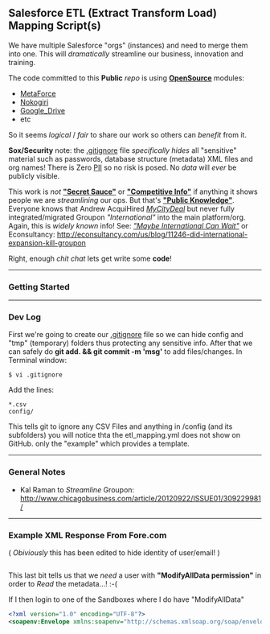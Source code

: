 ## Salesforce ETL (Extract Transform Load) Mapping Script(s)

We have multiple Salesforce "orgs" (instances) and need to merge them into one.
This will *dramatically* streamline our business, innovation and training.

The code committed to this **Public** *repo* is using 
[**OpenSource**](http://en.wikipedia.org/wiki/Open_source) modules:
- [MetaForce](https://github.com/ejholmes/metaforce)
- [Nokogiri](http://nokogiri.org/Nokogiri.html)
- [Google_Drive](https://github.com/gimite/google-drive-ruby)
- etc

So it seems *logical* / *fair* to share our work so others can *benefit* 
from it. 

**Sox/Security** note: the [.gitignore](http://git-scm.com/docs/gitignore) file
*specifically hides* all "sensitive" material such as passwords, database
structure (metadata) XML files and org names! There is Zero 
[PII](http://en.wikipedia.org/wiki/Personally_identifiable_information) so no
risk is posed. No *data* will *ever* be publicly visible.

This work is *not* 
[**"Secret Sauce"**](http://en.wikipedia.org/wiki/Secret_ingredient) or 
[**"Competitive Info"**](http://en.wikipedia.org/wiki/Competitive_intelligence) 
if anything it shows people we are *streamlining* our ops. But that's 
[**"Public Knowledge"**](http://techcrunch.com/tag/groupon/). Everyone knows
that Andrew AcquiHired [*MyCityDeal*](http://goo.gl/SBAeS) but never fully 
integrated/migrated Groupon *"International"* into the main platform/org.
Again, this is *widely known* info! See:
[*"Maybe International Can Wait"*](http://goo.gl/DpOyy) or Econsultancy: 
http://econsultancy.com/us/blog/11246-did-international-expansion-kill-groupon

Right, enough *chit chat* lets get write some **code**!

- - -

### Getting Started


- - -

### Dev Log

First we're going to create our [.gitignore](http://git-scm.com/docs/gitignore) 
file so we can hide config and "tmp" (temporary) folders thus protecting any 
sensitive info. After that we can safely do **git add. && git commit -m 'msg'** 
to add files/changes. In Terminal window:

    $ vi .gitignore

Add the lines:

    *.csv
    config/

This tells git to ignore any CSV Files and anything in /config 
(and its subfolders) you will notice thta the etl_mapping.yml does not show 
on GitHub. only the "example" which provides a template.

>>


- - -
### General Notes

- Kal Raman to *Streamline* Groupon:
http://www.chicagobusiness.com/article/20120922/ISSUE01/309229981/

- - -

### Example XML Response From Fore.com

( *Obiviously* this has been edited to hide identity of user/email! )

```xml

```

This last bit tells us that we *need* a user with **"ModifyAllData
permission"** in order to *Read* the metadata...! :-(

If I then login to one of the Sandboxes where I do have "ModifyAllData"

```xml
<?xml version="1.0" encoding="UTF-8"?>
<soapenv:Envelope xmlns:soapenv="http://schemas.xmlsoap.org/soap/envelope/" xmlns="http://soap.sforce.com/2006/04/metadata" xmlns:xsi="http://www.w3.org/2001/XMLSchema-instance"><soapenv:Body><describeMetadataResponse><result><metadataObjects><childXmlNames>CustomLabel</childXmlNames><directoryName>labels</directoryName><inFolder>false</inFolder><metaFile>false</metaFile><suffix>labels</suffix><xmlName>CustomLabels</xmlName></metadataObjects><metadataObjects><directoryName>staticresources</directoryName><inFolder>false</inFolder><metaFile>true</metaFile><suffix>resource</suffix><xmlName>StaticResource</xmlName></metadataObjects><metadataObjects><directoryName>scontrols</directoryName><inFolder>false</inFolder><metaFile>true</metaFile><suffix>scf</suffix><xmlName>Scontrol</xmlName></metadataObjects><metadataObjects><directoryName>components</directoryName><inFolder>false</inFolder><metaFile>true</metaFile><suffix>component</suffix><xmlName>ApexComponent</xmlName></metadataObjects><metadataObjects><directoryName>pages</directoryName><inFolder>false</inFolder><metaFile>true</metaFile><suffix>page</suffix><xmlName>ApexPage</xmlName></metadataObjects><metadataObjects><directoryName>queues</directoryName><inFolder>false</inFolder><metaFile>false</metaFile><suffix>queue</suffix><xmlName>Queue</xmlName></metadataObjects><metadataObjects><childXmlNames>CustomField</childXmlNames><childXmlNames>BusinessProcess</childXmlNames><childXmlNames>RecordType</childXmlNames><childXmlNames>WebLink</childXmlNames><childXmlNames>ValidationRule</childXmlNames><childXmlNames>NamedFilter</childXmlNames><childXmlNames>SharingReason</childXmlNames><childXmlNames>ListView</childXmlNames><childXmlNames>FieldSet</childXmlNames><childXmlNames>ApexTriggerCoupling</childXmlNames><directoryName>objects</directoryName><inFolder>false</inFolder><metaFile>false</metaFile><suffix>object</suffix><xmlName>CustomObject</xmlName></metadataObjects><metadataObjects><directoryName>reportTypes</directoryName><inFolder>false</inFolder><metaFile>false</metaFile><suffix>reportType</suffix><xmlName>ReportType</xmlName></metadataObjects><metadataObjects><directoryName>reports</directoryName><inFolder>true</inFolder><metaFile>false</metaFile><suffix>report</suffix><xmlName>Report</xmlName></metadataObjects><metadataObjects><directoryName>dashboards</directoryName><inFolder>true</inFolder><metaFile>false</metaFile><suffix>dashboard</suffix><xmlName>Dashboard</xmlName></metadataObjects><metadataObjects><directoryName>analyticSnapshots</directoryName><inFolder>false</inFolder><metaFile>false</metaFile><suffix>snapshot</suffix><xmlName>AnalyticSnapshot</xmlName></metadataObjects><metadataObjects><directoryName>layouts</directoryName><inFolder>false</inFolder><metaFile>false</metaFile><suffix>layout</suffix><xmlName>Layout</xmlName></metadataObjects><metadataObjects><directoryName>documents</directoryName><inFolder>true</inFolder><metaFile>true</metaFile><xmlName>Document</xmlName></metadataObjects><metadataObjects><directoryName>weblinks</directoryName><inFolder>false</inFolder><metaFile>false</metaFile><suffix>weblink</suffix><xmlName>CustomPageWebLink</xmlName></metadataObjects><metadataObjects><directoryName>tabs</directoryName><inFolder>false</inFolder><metaFile>false</metaFile><suffix>tab</suffix><xmlName>CustomTab</xmlName></metadataObjects><metadataObjects><directoryName>customApplicationComponents</directoryName><inFolder>false</inFolder><metaFile>false</metaFile><suffix>customApplicationComponent</suffix><xmlName>CustomApplicationComponent</xmlName></metadataObjects><metadataObjects><directoryName>applications</directoryName><inFolder>false</inFolder><metaFile>false</metaFile><suffix>app</suffix><xmlName>CustomApplication</xmlName></metadataObjects><metadataObjects><directoryName>letterhead</directoryName><inFolder>false</inFolder><metaFile>false</metaFile><suffix>letter</suffix><xmlName>Letterhead</xmlName></metadataObjects><metadataObjects><directoryName>email</directoryName><inFolder>true</inFolder><metaFile>true</metaFile><suffix>email</suffix><xmlName>EmailTemplate</xmlName></metadataObjects><metadataObjects><childXmlNames>WorkflowFieldUpdate</childXmlNames><childXmlNames>WorkflowKnowledgePublish</childXmlNames><childXmlNames>WorkflowTask</childXmlNames><childXmlNames>WorkflowAlert</childXmlNames><childXmlNames>WorkflowSend</childXmlNames><childXmlNames>WorkflowOutboundMessage</childXmlNames><childXmlNames>WorkflowRule</childXmlNames><childXmlNames xsi:nil="true"/><directoryName>workflows</directoryName><inFolder>false</inFolder><metaFile>false</metaFile><suffix>workflow</suffix><xmlName>Workflow</xmlName></metadataObjects><metadataObjects><directoryName>roles</directoryName><inFolder>false</inFolder><metaFile>false</metaFile><suffix>role</suffix><xmlName>Role</xmlName></metadataObjects><metadataObjects><directoryName>territories</directoryName><inFolder>false</inFolder><metaFile>false</metaFile><suffix>territory</suffix><xmlName>Territory</xmlName></metadataObjects><metadataObjects><directoryName>groups</directoryName><inFolder>false</inFolder><metaFile>false</metaFile><suffix>group</suffix><xmlName>Group</xmlName></metadataObjects><metadataObjects><directoryName>homePageComponents</directoryName><inFolder>false</inFolder><metaFile>false</metaFile><suffix>homePageComponent</suffix><xmlName>HomePageComponent</xmlName></metadataObjects><metadataObjects><directoryName>homePageLayouts</directoryName><inFolder>false</inFolder><metaFile>false</metaFile><suffix>homePageLayout</suffix><xmlName>HomePageLayout</xmlName></metadataObjects><metadataObjects><directoryName>objectTranslations</directoryName><inFolder>false</inFolder><metaFile>false</metaFile><suffix>objectTranslation</suffix><xmlName>CustomObjectTranslation</xmlName></metadataObjects><metadataObjects><directoryName>translations</directoryName><inFolder>false</inFolder><metaFile>false</metaFile><suffix>translation</suffix><xmlName>Translations</xmlName></metadataObjects><metadataObjects><directoryName>flows</directoryName><inFolder>false</inFolder><metaFile>false</metaFile><suffix>flow</suffix><xmlName>Flow</xmlName></metadataObjects><metadataObjects><directoryName>classes</directoryName><inFolder>false</inFolder><metaFile>true</metaFile><suffix>cls</suffix><xmlName>ApexClass</xmlName></metadataObjects><metadataObjects><directoryName>triggers</directoryName><inFolder>false</inFolder><metaFile>true</metaFile><suffix>trigger</suffix><xmlName>ApexTrigger</xmlName></metadataObjects><metadataObjects><directoryName>profiles</directoryName><inFolder>false</inFolder><metaFile>false</metaFile><suffix>profile</suffix><xmlName>Profile</xmlName></metadataObjects><metadataObjects><directoryName>permissionsets</directoryName><inFolder>false</inFolder><metaFile>false</metaFile><suffix>permissionset</suffix><xmlName>PermissionSet</xmlName></metadataObjects><metadataObjects><directoryName>datacategorygroups</directoryName><inFolder>false</inFolder><metaFile>false</metaFile><suffix>datacategorygroup</suffix><xmlName>DataCategoryGroup</xmlName></metadataObjects><metadataObjects><directoryName>remoteSiteSettings</directoryName><inFolder>false</inFolder><metaFile>false</metaFile><suffix>remoteSite</suffix><xmlName>RemoteSiteSetting</xmlName></metadataObjects><metadataObjects><directoryName>sites</directoryName><inFolder>false</inFolder><metaFile>false</metaFile><suffix>site</suffix><xmlName>CustomSite</xmlName></metadataObjects><metadataObjects><childXmlNames>LeadOwnerSharingRule</childXmlNames><childXmlNames>LeadCriteriaBasedSharingRule</childXmlNames><directoryName>leadSharingRules</directoryName><inFolder>false</inFolder><metaFile>false</metaFile><suffix>sharingRules</suffix><xmlName>LeadSharingRules</xmlName></metadataObjects><metadataObjects><childXmlNames>CampaignOwnerSharingRule</childXmlNames><childXmlNames>CampaignCriteriaBasedSharingRule</childXmlNames><directoryName>campaignSharingRules</directoryName><inFolder>false</inFolder><metaFile>false</metaFile><suffix>sharingRules</suffix><xmlName>CampaignSharingRules</xmlName></metadataObjects><metadataObjects><childXmlNames>CaseOwnerSharingRule</childXmlNames><childXmlNames>CaseCriteriaBasedSharingRule</childXmlNames><directoryName>caseSharingRules</directoryName><inFolder>false</inFolder><metaFile>false</metaFile><suffix>sharingRules</suffix><xmlName>CaseSharingRules</xmlName></metadataObjects><metadataObjects><childXmlNames>ContactOwnerSharingRule</childXmlNames><childXmlNames>ContactCriteriaBasedSharingRule</childXmlNames><directoryName>contactSharingRules</directoryName><inFolder>false</inFolder><metaFile>false</metaFile><suffix>sharingRules</suffix><xmlName>ContactSharingRules</xmlName></metadataObjects><metadataObjects><childXmlNames>OpportunityOwnerSharingRule</childXmlNames><childXmlNames>OpportunityCriteriaBasedSharingRule</childXmlNames><directoryName>opportunitySharingRules</directoryName><inFolder>false</inFolder><metaFile>false</metaFile><suffix>sharingRules</suffix><xmlName>OpportunitySharingRules</xmlName></metadataObjects><metadataObjects><childXmlNames>AccountOwnerSharingRule</childXmlNames><childXmlNames>AccountCriteriaBasedSharingRule</childXmlNames><directoryName>accountSharingRules</directoryName><inFolder>false</inFolder><metaFile>false</metaFile><suffix>sharingRules</suffix><xmlName>AccountSharingRules</xmlName></metadataObjects><metadataObjects><childXmlNames>AccountTerritorySharingRule</childXmlNames><directoryName>accountTerritorySharingRules</directoryName><inFolder>false</inFolder><metaFile>false</metaFile><suffix>sharingRules</suffix><xmlName>AccountTerritorySharingRules</xmlName></metadataObjects><metadataObjects><childXmlNames>CustomObjectOwnerSharingRule</childXmlNames><childXmlNames>CustomObjectCriteriaBasedSharingRule</childXmlNames><directoryName>customObjectSharingRules</directoryName><inFolder>false</inFolder><metaFile>false</metaFile><suffix>sharingRules</suffix><xmlName>CustomObjectSharingRules</xmlName></metadataObjects><organizationNamespace></organizationNamespace><partialSaveAllowed>true</partialSaveAllowed><testRequired>false</testRequired></result></describeMetadataResponse></soapenv:Body></soapenv:Envelope>
```

